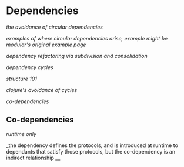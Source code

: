 # Dependencies

_the avoidance of circular dependencies_

_examples of where circular dependencies arise, example might be modular's original example page_

_dependency refactoring via subdivision and consolidation_

_dependency cycles_

_structure 101_

_clojure's avoidance of cycles_

_co-dependencies_

## Co-dependencies

_runtime only_

_the dependency defines the protocols, and is introduced at runtime to dependants that satisfy those protocols, but the co-dependency is an indirect relationship __
